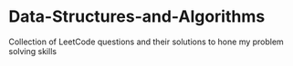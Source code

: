 # Data-Structures-and-Algorithms
Collection of LeetCode questions and their solutions to hone my problem solving skills
